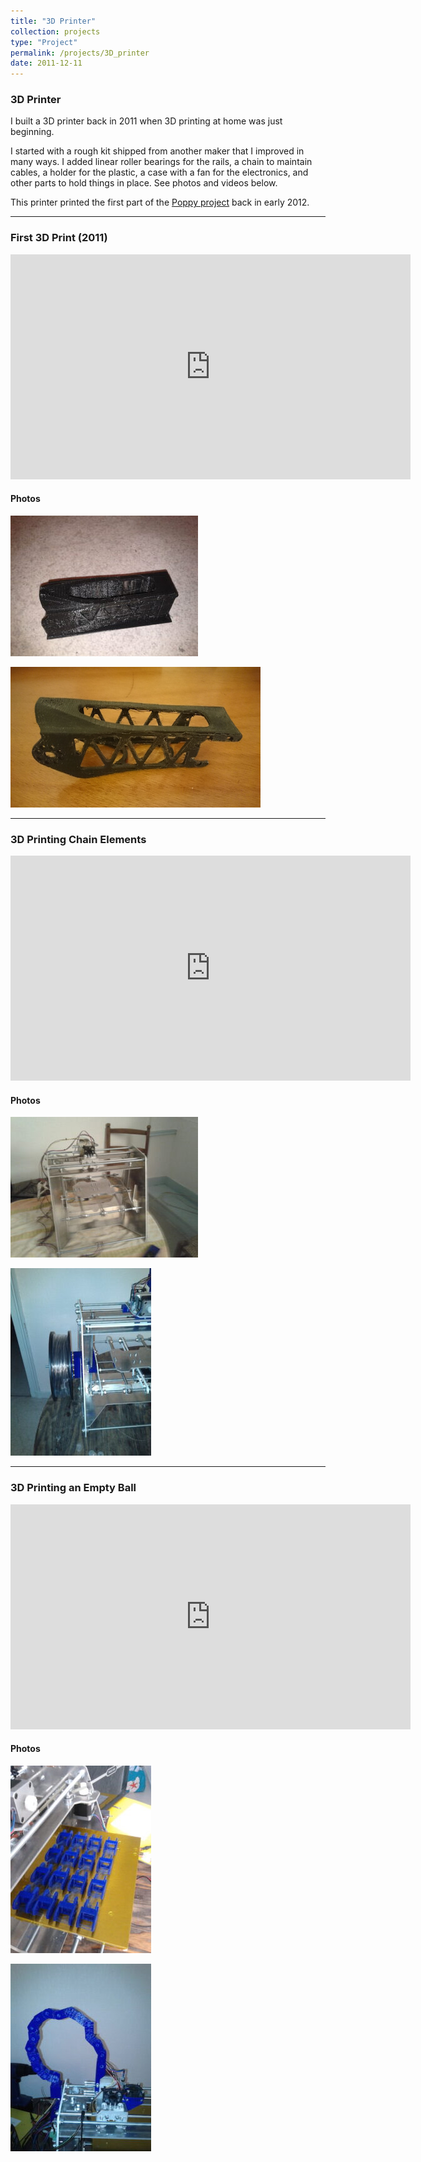 ```yaml
---
title: "3D Printer"
collection: projects
type: "Project"
permalink: /projects/3D_printer
date: 2011-12-11
---
```


### 3D Printer

I built a 3D printer back in 2011 when 3D printing at home was just beginning.

I started with a rough kit shipped from another maker that I improved in many ways. I added linear roller bearings for the rails, a chain to maintain cables, a holder for the plastic, a case with a fan for the electronics, and other parts to hold things in place. See photos and videos below.

This printer printed the first part of the [Poppy project](https://www.poppy-project.org/) back in early 2012.

---

### First 3D Print (2011)

<iframe width="640" height="360" src="https://www.youtube.com/embed/MCbMIJw1MgE?controls=1&rel=0&playsinline=0&modestbranding=0&cc_load_policy=0&autoplay=0" title="First 3D print at home in 2011" frameborder="0" allow="accelerometer; autoplay; clipboard-write; encrypted-media; gyroscope; picture-in-picture; web-share" allowfullscreen></iframe>

#### Photos
![Poppy Leg 1](../images/poppy_leg_1-300x225.jpg)

![Poppy Leg 2](../images/poppy_leg_2.jpg)

---

### 3D Printing Chain Elements

<iframe width="640" height="360" src="https://www.youtube.com/embed/CK_Ua5wZSkU?controls=1&rel=0&playsinline=0&modestbranding=0&cc_load_policy=0&autoplay=0" title="3D printing chain elements" frameborder="0" allow="accelerometer; autoplay; clipboard-write; encrypted-media; gyroscope; picture-in-picture; web-share" allowfullscreen></iframe>

#### Photos
![Frame 1](../images/frame_1-300x225.jpg)

![Frame 2](../images/frame_2-225x300.jpg)

---

### 3D Printing an Empty Ball

<iframe width="640" height="360" src="https://www.youtube.com/embed/DBdOaJ1qL4U?controls=1&rel=0&playsinline=0&modestbranding=0&cc_load_policy=0&autoplay=0" title="3D printing an empty ball" frameborder="0" allow="accelerometer; autoplay; clipboard-write; encrypted-media; gyroscope; picture-in-picture; web-share" allowfullscreen></iframe>

#### Photos
![Cable Holder 1](../images/cable_holder_1-225x300.jpg)

![Cable Holder 2](../images/cable_holder_2-225x300.jpg)
